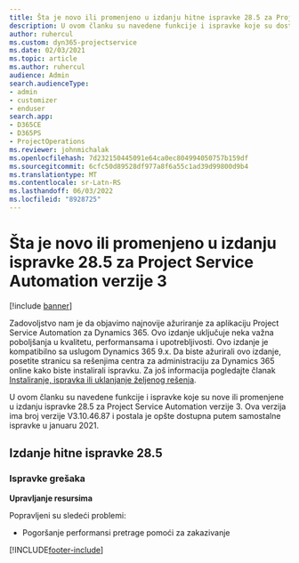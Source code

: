 ```yaml
---
title: Šta je novo ili promenjeno u izdanju hitne ispravke 28.5 za Project Service Automation verzije 3
description: U ovom članku su navedene funkcije i ispravke koje su dostupne u izdanju hitne ispravke 28.5 za Project Service Automation verzije 3.
author: ruhercul
ms.custom: dyn365-projectservice
ms.date: 02/03/2021
ms.topic: article
ms.author: ruhercul
audience: Admin
search.audienceType:
- admin
- customizer
- enduser
search.app:
- D365CE
- D365PS
- ProjectOperations
ms.reviewer: johnmichalak
ms.openlocfilehash: 7d232150445091e64ca0ec804994050757b159df
ms.sourcegitcommit: 6cfc50d89528df977a8f6a55c1ad39d99800d9b4
ms.translationtype: MT
ms.contentlocale: sr-Latn-RS
ms.lasthandoff: 06/03/2022
ms.locfileid: "8928725"
---
```

# <a name="whats-new-or-changed-in-project-service-automation-update-release-285-v3"></a>Šta je novo ili promenjeno u izdanju ispravke 28.5 za Project Service Automation verzije 3

[!include [banner](../includes/psa-now-project-operations.md)]

Zadovoljstvo nam je da objavimo najnovije ažuriranje za aplikaciju Project Service Automation za Dynamics 365. Ovo izdanje uključuje neka važna poboljšanja u kvalitetu, performansama i upotrebljivosti. Ovo izdanje je kompatibilno sa uslugom Dynamics 365 9.x. Da biste ažurirali ovo izdanje, posetite stranicu sa rešenjima centra za administraciju za Dynamics 365 online kako biste instalirali ispravku. Za još informacija pogledajte članak [Instaliranje, ispravka ili uklanjanje željenog rešenja](/power-platform/admin/install-remove-preferred-solution).

U ovom članku su navedene funkcije i ispravke koje su nove ili promenjene u izdanju ispravke 28.5 za Project Service Automation verzije 3. Ova verzija ima broj verzije V3.10.46.87 i postala je opšte dostupna putem samostalne ispravke u januaru 2021.

## <a name="update-release-285-hotfix"></a>Izdanje hitne ispravke 28.5

### <a name="bug-fixes"></a>Ispravke grešaka

**Upravljanje resursima**

Popravljeni su sledeći problemi:

- Pogoršanje performansi pretrage pomoći za zakazivanje



[!INCLUDE[footer-include](../includes/footer-banner.md)]
